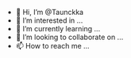- 👋 Hi, I’m @Taunckka
- 👀 I’m interested in ...
- 🌱 I’m currently learning ...
- 💞️ I’m looking to collaborate on ...
- 📫 How to reach me ...

<!---
Taunckka/Taunckka is a ✨ special ✨ repository because its `README.md` (this file) appears on your GitHub profile.
You can click the Preview link to take a look at your changes.
--->
